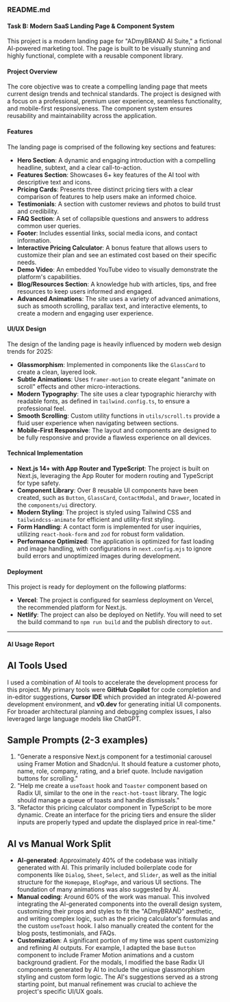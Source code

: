 ### README.md

#### Task B: Modern SaaS Landing Page & Component System

This project is a modern landing page for "ADmyBRAND AI Suite," a fictional AI-powered marketing tool. The page is built to be visually stunning and highly functional, complete with a reusable component library.

#### Project Overview

The core objective was to create a compelling landing page that meets current design trends and technical standards. The project is designed with a focus on a professional, premium user experience, seamless functionality, and mobile-first responsiveness. The component system ensures reusability and maintainability across the application.

#### Features

The landing page is comprised of the following key sections and features:

* **Hero Section**: A dynamic and engaging introduction with a compelling headline, subtext, and a clear call-to-action.
* **Features Section**: Showcases 6+ key features of the AI tool with descriptive text and icons.
* **Pricing Cards**: Presents three distinct pricing tiers with a clear comparison of features to help users make an informed choice.
* **Testimonials**: A section with customer reviews and photos to build trust and credibility.
* **FAQ Section**: A set of collapsible questions and answers to address common user queries.
* **Footer**: Includes essential links, social media icons, and contact information.
* **Interactive Pricing Calculator**: A bonus feature that allows users to customize their plan and see an estimated cost based on their specific needs.
* **Demo Video**: An embedded YouTube video to visually demonstrate the platform's capabilities.
* **Blog/Resources Section**: A knowledge hub with articles, tips, and free resources to keep users informed and engaged.
* **Advanced Animations**: The site uses a variety of advanced animations, such as smooth scrolling, parallax text, and interactive elements, to create a modern and engaging user experience.

#### UI/UX Design

The design of the landing page is heavily influenced by modern web design trends for 2025:
* **Glassmorphism**: Implemented in components like the `GlassCard` to create a clean, layered look.
* **Subtle Animations**: Uses `framer-motion` to create elegant "animate on scroll" effects and other micro-interactions.
* **Modern Typography**: The site uses a clear typographic hierarchy with readable fonts, as defined in `tailwind.config.ts`, to ensure a professional feel.
* **Smooth Scrolling**: Custom utility functions in `utils/scroll.ts` provide a fluid user experience when navigating between sections.
* **Mobile-First Responsive**: The layout and components are designed to be fully responsive and provide a flawless experience on all devices.

#### Technical Implementation

* **Next.js 14+ with App Router and TypeScript**: The project is built on Next.js, leveraging the App Router for modern routing and TypeScript for type safety.
* **Component Library**: Over 8 reusable UI components have been created, such as `Button`, `GlassCard`, `ContactModal`, and `Drawer`, located in the `components/ui` directory.
* **Modern Styling**: The project is styled using Tailwind CSS and `tailwindcss-animate` for efficient and utility-first styling.
* **Form Handling**: A contact form is implemented for user inquiries, utilizing `react-hook-form` and `zod` for robust form validation.
* **Performance Optimized**: The application is optimized for fast loading and image handling, with configurations in `next.config.mjs` to ignore build errors and unoptimized images during development.

#### Deployment

This project is ready for deployment on the following platforms:

* **Vercel**: The project is configured for seamless deployment on Vercel, the recommended platform for Next.js.
* **Netlify**: The project can also be deployed on Netlify. You will need to set the build command to `npm run build` and the publish directory to `out`.

---

#### AI Usage Report

## AI Tools Used
I used a combination of AI tools to accelerate the development process for this project. My primary tools were **GitHub Copilot** for code completion and in-editor suggestions, **Cursor IDE** which provided an integrated AI-powered development environment, and **v0.dev** for generating initial UI components. For broader architectural planning and debugging complex issues, I also leveraged large language models like ChatGPT.

## Sample Prompts (2-3 examples)
1. "Generate a responsive Next.js component for a testimonial carousel using Framer Motion and Shadcn/ui. It should feature a customer photo, name, role, company, rating, and a brief quote. Include navigation buttons for scrolling."
2. "Help me create a `useToast` hook and `Toaster` component based on Radix UI, similar to the one in the `react-hot-toast` library. The logic should manage a queue of toasts and handle dismissals."
3. "Refactor this pricing calculator component in TypeScript to be more dynamic. Create an interface for the pricing tiers and ensure the slider inputs are properly typed and update the displayed price in real-time."

## AI vs Manual Work Split
- **AI-generated**: Approximately 40% of the codebase was initially generated with AI. This primarily included boilerplate code for components like `Dialog`, `Sheet`, `Select`, and `Slider`, as well as the initial structure for the `Homepage`, `BlogPage`, and various UI sections. The foundation of many animations was also suggested by AI.
- **Manual coding**: Around 60% of the work was manual. This involved integrating the AI-generated components into the overall design system, customizing their props and styles to fit the "ADmyBRAND" aesthetic, and writing complex logic, such as the pricing calculator's formulas and the custom `useToast` hook. I also manually created the content for the blog posts, testimonials, and FAQs.
- **Customization**: A significant portion of my time was spent customizing and refining AI outputs. For example, I adapted the base `Button` component to include Framer Motion animations and a custom background gradient. For the modals, I modified the base Radix UI components generated by AI to include the unique glassmorphism styling and custom form logic. The AI's suggestions served as a strong starting point, but manual refinement was crucial to achieve the project's specific UI/UX goals.
